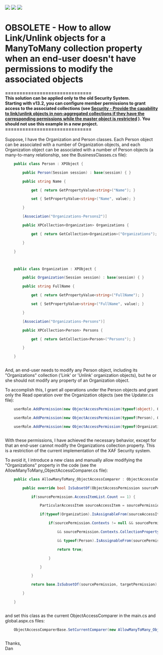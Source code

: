 <!-- default badges list -->
![](https://img.shields.io/endpoint?url=https://codecentral.devexpress.com/api/v1/VersionRange/134575728/13.1.4%2B)
[![](https://img.shields.io/badge/Open_in_DevExpress_Support_Center-FF7200?style=flat-square&logo=DevExpress&logoColor=white)](https://supportcenter.devexpress.com/ticket/details/E1823)
[![](https://img.shields.io/badge/📖_How_to_use_DevExpress_Examples-e9f6fc?style=flat-square)](https://docs.devexpress.com/GeneralInformation/403183)
<!-- default badges end -->
# OBSOLETE - How to allow Link/Unlink objects for a ManyToMany collection property when an end-user doesn't have permissions to modify the associated objects


<p><strong>==============================<br><strong>This solution can be applied only to the old Security System. <br>Starting with v13.2, you can configure member permissions to grant access to the associated collections (see <a href="https://www.devexpress.com/Support/Center/p/S30570">Security - Provide the capability to link/unlink objects in non-aggregated collections if they have the corresponding permissions while the master object is restricted</a> ). You should not use this example in a new project.<br></strong><strong>==============================</strong><br><br></strong>Suppose, I have the Organization and Person classes. Each Person object can be associated with a number of Organization objects, and each Organization object can be associated with a number of Person objects (a many-to-many relationship, see the BusinessClasses.cs file):<strong><br></strong></p>


```cs
	public class Person : XPObject {

		public Person(Session session) : base(session) { }

		public string Name {

			get { return GetPropertyValue<string>("Name"); }

			set { SetPropertyValue<string>("Name", value); }

		}

		[Association("Organizations-Persons2")]

		public XPCollection<Organization> Organizations {

			get { return GetCollection<Organization>("Organizations"); }

		}

	}



	public class Organization : XPObject {

		public Organization(Session session) : base(session) { }

		public string FullName {

			get { return GetPropertyValue<string>("FullName"); }

			set { SetPropertyValue<string>("FullName", value); }

		}

		[Association("Organizations-Persons")]

		public XPCollection<Person> Persons {

			get { return GetCollection<Person>("Persons"); }

		}

	}



```


<p>And, an end-user needs to modify any Person object, including its "Organizations" collection ('Link' or 'Unlink' organization objects), but he or she should not modify any property of an Organization object.</p>
<p>To accomplish this, I grant all operations under the Person objects and grant only the Read operation over the Organization objects (see the Updater.cs file):</p>


```cs
	userRole.AddPermission(new ObjectAccessPermission(typeof(object), ObjectAccess.AllAccess, ObjectAccessModifier.Allow));

	userRole.AddPermission(new ObjectAccessPermission(typeof(Person), ObjectAccess.AllAccess, ObjectAccessModifier.Allow));

	userRole.AddPermission(new ObjectAccessPermission(typeof(Organization), ObjectAccess.ChangeAccess, ObjectAccessModifier.Deny));



```


<p>With these permissions, I have achieved the necessary behavior, except for that an end-user cannot modify the Organizations collection property. This is a restriction of the current implementation of the XAF Security system.</p>
<p>To avoid it, I introduce a new class and manually allow modifying the "Organizations" property in the code (see the AllowManyToMany_ObjectAccessComparer.cs file):</p>


```cs
	public class AllowManyToMany_ObjectAccessComparer : ObjectAccessComparer {

		public override bool IsSubsetOf(ObjectAccessPermission sourcePermission, ObjectAccessPermission targetPermission) {

			if(sourcePermission.AccessItemList.Count == 1) {

				ParticularAccessItem sourceAccessItem = sourcePermission.AccessItemList[0];

				if(typeof(Organization).IsAssignableFrom(sourceAccessItem.ObjectType) && sourceAccessItem.Access == ObjectAccess.Write && sourceAccessItem.Modifier == ObjectAccessModifier.Allow) {

					if(sourcePermission.Contexts != null && sourcePermission.Contexts.CollectionPropertyContext != null

						&& sourcePermission.Contexts.CollectionPropertyContext.CollectionPropertyName == "Organizations"

						&& typeof(Person).IsAssignableFrom(sourcePermission.Contexts.CollectionPropertyContext.MasterObjectType)) {

						return true;

					}

				}

			}

			return base.IsSubsetOf(sourcePermission, targetPermission);

		}

	}



```


<p>and set this class as the current ObjectAccessComparer in the main.cs and global.aspx.cs files:</p>


```cs
	ObjectAccessComparerBase.SetCurrentComparer(new AllowManyToMany_ObjectAccessComparer ());



```


<p>Thanks,<br> Dan</p>

<br/>


